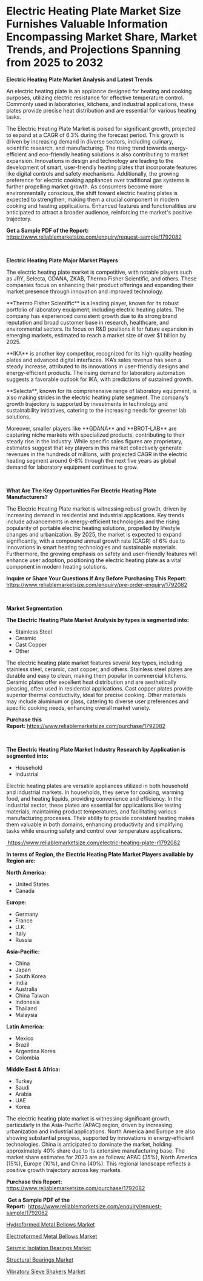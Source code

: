 <p><h1>Electric Heating Plate Market Size Furnishes Valuable Information Encompassing Market Share, Market Trends, and Projections Spanning from 2025 to 2032</h1></p><p><strong>Electric Heating Plate Market Analysis and Latest Trends</strong></p>
<p><p>An electric heating plate is an appliance designed for heating and cooking purposes, utilizing electric resistance for effective temperature control. Commonly used in laboratories, kitchens, and industrial applications, these plates provide precise heat distribution and are essential for various heating tasks.</p><p>The Electric Heating Plate Market is poised for significant growth, projected to expand at a CAGR of 6.3% during the forecast period. This growth is driven by increasing demand in diverse sectors, including culinary, scientific research, and manufacturing. The rising trend towards energy-efficient and eco-friendly heating solutions is also contributing to market expansion. Innovations in design and technology are leading to the development of smart, user-friendly heating plates that incorporate features like digital controls and safety mechanisms. Additionally, the growing preference for electric cooking appliances over traditional gas systems is further propelling market growth. As consumers become more environmentally conscious, the shift toward electric heating plates is expected to strengthen, making them a crucial component in modern cooking and heating applications. Enhanced features and functionalities are anticipated to attract a broader audience, reinforcing the market's positive trajectory.</p></p>
<p><strong>Get a Sample PDF of the Report:&nbsp;</strong> <a href="https://www.reliablemarketsize.com/enquiry/request-sample/1792082?utm_campaign=1889&utm_medium=2&utm_source=Github&utm_content=ia&utm_term=10042025&utm_id=electric-heating-plate">https://www.reliablemarketsize.com/enquiry/request-sample/1792082</a></p>
<p>&nbsp;</p>
<p><strong>Electric Heating Plate Major Market Players</strong></p>
<p><p>The electric heating plate market is competitive, with notable players such as JRY, Selecta, GDANA, ZKAB, Thermo Fisher Scientific, and others. These companies focus on enhancing their product offerings and expanding their market presence through innovation and improved technology.</p><p>**Thermo Fisher Scientific** is a leading player, known for its robust portfolio of laboratory equipment, including electric heating plates. The company has experienced consistent growth due to its strong brand reputation and broad customer base in research, healthcare, and environmental sectors. Its focus on R&D positions it for future expansion in emerging markets, estimated to reach a market size of over $1 billion by 2025.</p><p>**IKA** is another key competitor, recognized for its high-quality heating plates and advanced digital interfaces. IKA’s sales revenue has seen a steady increase, attributed to its innovations in user-friendly designs and energy-efficient products. The rising demand for laboratory automation suggests a favorable outlook for IKA, with predictions of sustained growth.</p><p>**Selecta**, known for its comprehensive range of laboratory equipment, is also making strides in the electric heating plate segment. The company’s growth trajectory is supported by investments in technology and sustainability initiatives, catering to the increasing needs for greener lab solutions.</p><p>Moreover, smaller players like **GDANA** and **BROT-LAB** are capturing niche markets with specialized products, contributing to their steady rise in the industry. While specific sales figures are proprietary, estimates suggest that key players in this market collectively generate revenues in the hundreds of millions, with projected CAGR in the electric heating segment around 6-8% through the next five years as global demand for laboratory equipment continues to grow.</p></p>
<p>&nbsp;</p>
<p><strong>What Are The Key Opportunities For Electric Heating Plate Manufacturers?</strong></p>
<p><p>The Electric Heating Plate market is witnessing robust growth, driven by increasing demand in residential and industrial applications. Key trends include advancements in energy-efficient technologies and the rising popularity of portable electric heating solutions, propelled by lifestyle changes and urbanization. By 2025, the market is expected to expand significantly, with a compound annual growth rate (CAGR) of 6% due to innovations in smart heating technologies and sustainable materials. Furthermore, the growing emphasis on safety and user-friendly features will enhance user adoption, positioning the electric heating plate as a vital component in modern heating solutions.</p></p>
<p><strong>Inquire or Share Your Questions If Any Before Purchasing This Report:</strong> <a href="https://www.reliablemarketsize.com/enquiry/pre-order-enquiry/1792082?utm_campaign=1889&utm_medium=2&utm_source=Github&utm_content=ia&utm_term=10042025&utm_id=electric-heating-plate">https://www.reliablemarketsize.com/enquiry/pre-order-enquiry/1792082</a></p>
<p>&nbsp;</p>
<p><strong>Market Segmentation</strong></p>
<p><strong>The Electric Heating Plate Market Analysis by types is segmented into:</strong></p>
<p><ul><li>Stainless Steel</li><li>Ceramic</li><li>Cast Copper</li><li>Other</li></ul></p>
<p><p>The electric heating plate market features several key types, including stainless steel, ceramic, cast copper, and others. Stainless steel plates are durable and easy to clean, making them popular in commercial kitchens. Ceramic plates offer excellent heat distribution and are aesthetically pleasing, often used in residential applications. Cast copper plates provide superior thermal conductivity, ideal for precise cooking. Other materials may include aluminum or glass, catering to diverse user preferences and specific cooking needs, enhancing overall market variety.</p></p>
<p><strong>Purchase this Report:&nbsp;</strong><a href="https://www.reliablemarketsize.com/purchase/1792082?utm_campaign=1889&utm_medium=2&utm_source=Github&utm_content=ia&utm_term=10042025&utm_id=electric-heating-plate">https://www.reliablemarketsize.com/purchase/1792082</a></p>
<p>&nbsp;</p>
<p><strong>The Electric Heating Plate Market Industry Research by Application is segmented into:</strong></p>
<p><ul><li>Household</li><li>Industrial</li></ul></p>
<p><p>Electric heating plates are versatile appliances utilized in both household and industrial markets. In households, they serve for cooking, warming food, and heating liquids, providing convenience and efficiency. In the industrial sector, these plates are essential for applications like testing materials, maintaining product temperatures, and facilitating various manufacturing processes. Their ability to provide consistent heating makes them valuable in both domains, enhancing productivity and simplifying tasks while ensuring safety and control over temperature applications.</p></p>
<p><a href="https://www.reliablemarketsize.com/electric-heating-plate-r1792082?utm_campaign=1889&utm_medium=2&utm_source=Github&utm_content=ia&utm_term=10042025&utm_id=electric-heating-plate">&nbsp;https://www.reliablemarketsize.com/electric-heating-plate-r1792082</a></p>
<p><strong>In terms of Region, the Electric Heating Plate Market Players available by Region are:</strong></p>
<p>
    <p> <strong> North America: </strong>
        <ul>
            <li>United States</li>
            <li>Canada</li>
        </ul>
        </p> 
    <p> <strong> Europe: </strong>
        <ul>
            <li>Germany</li>
            <li>France</li>
            <li>U.K.</li>
            <li>Italy</li>
            <li>Russia</li>
        </ul>
        </p> 
    <p> <strong> Asia-Pacific: </strong>
        <ul>
            <li>China</li>
            <li>Japan</li>
            <li>South Korea</li>
            <li>India</li>
            <li>Australia</li>
            <li>China Taiwan</li>
            <li>Indonesia</li>
            <li>Thailand</li>
            <li>Malaysia</li>
        </ul>
        </p> 
    <p> <strong> Latin America: </strong>
        <ul>
            <li>Mexico</li>
            <li>Brazil</li>
            <li>Argentina Korea</li>
            <li>Colombia</li>
        </ul>
        </p> 
    <p> <strong> Middle East & Africa: </strong>
        <ul>
            <li>Turkey</li>
            <li>Saudi</li>
            <li>Arabia</li>
            <li>UAE</li>
            <li>Korea</li>
        </ul>
    </p>
    </p>
<p><p>The electric heating plate market is witnessing significant growth, particularly in the Asia-Pacific (APAC) region, driven by increasing urbanization and industrial applications. North America and Europe are also showing substantial progress, supported by innovations in energy-efficient technologies. China is anticipated to dominate the market, holding approximately 40% share due to its extensive manufacturing base. The market share estimates for 2023 are as follows: APAC (35%), North America (15%), Europe (10%), and China (40%). This regional landscape reflects a positive growth trajectory across key markets.</p></p>
<p><strong>Purchase this Report: </strong><a href="https://www.reliablemarketsize.com/purchase/1792082?utm_campaign=1889&utm_medium=2&utm_source=Github&utm_content=ia&utm_term=10042025&utm_id=electric-heating-plate">https://www.reliablemarketsize.com/purchase/1792082</a></p>
<p>&nbsp;<strong>Get a Sample PDF of the Report:&nbsp;&nbsp;</strong><a href="https://www.reliablemarketsize.com/enquiry/request-sample/1792082?utm_campaign=1889&utm_medium=2&utm_source=Github&utm_content=ia&utm_term=10042025&utm_id=electric-heating-plate">https://www.reliablemarketsize.com/enquiry/request-sample/1792082</a></p>
<p><strong></strong></p>
<p><p><a href="https://github.com/myongfranzcs/Market-Research-Report-List-1/blob/main/hydroformed-metal-bellows-market.md?utm_campaign=1889&utm_medium=2&utm_source=Github&utm_content=ia&utm_term=10042025&utm_id=electric-heating-plate">Hydroformed Metal Bellows Market</a></p><p><a href="https://github.com/biandnikelrs/Market-Research-Report-List-1/blob/main/electroformed-metal-bellows-market.md?utm_campaign=1889&utm_medium=2&utm_source=Github&utm_content=ia&utm_term=10042025&utm_id=electric-heating-plate">Electroformed Metal Bellows Market</a></p><p><a href="https://github.com/mismannely/Market-Research-Report-List-1/blob/main/seismic-isolation-bearings-market.md?utm_campaign=1889&utm_medium=2&utm_source=Github&utm_content=ia&utm_term=10042025&utm_id=electric-heating-plate">Seismic Isolation Bearings Market</a></p><p><a href="https://github.com/tentandyik/Market-Research-Report-List-1/blob/main/structural-bearings-market.md?utm_campaign=1889&utm_medium=2&utm_source=Github&utm_content=ia&utm_term=10042025&utm_id=electric-heating-plate">Structural Bearings Market</a></p><p><a href="https://github.com/lonanweaseh4/Market-Research-Report-List-1/blob/main/vibratory-sieve-shakers-market.md?utm_campaign=1889&utm_medium=2&utm_source=Github&utm_content=ia&utm_term=10042025&utm_id=electric-heating-plate">Vibratory Sieve Shakers Market</a></p></p>
